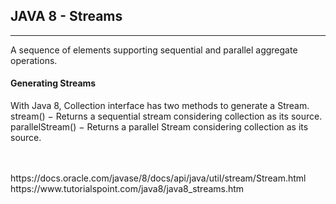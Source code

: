 ## JAVA 8 - Streams
<hr>
<div>
A sequence of elements supporting sequential and parallel aggregate operations.
</div> 

#### Generating Streams
With Java 8, Collection interface has two methods to generate a Stream. <br>
stream() − Returns a sequential stream considering collection as its source. <br>
parallelStream() − Returns a parallel Stream considering collection as its source. <br>


<br>
<br>
https://docs.oracle.com/javase/8/docs/api/java/util/stream/Stream.html <br>
https://www.tutorialspoint.com/java8/java8_streams.htm